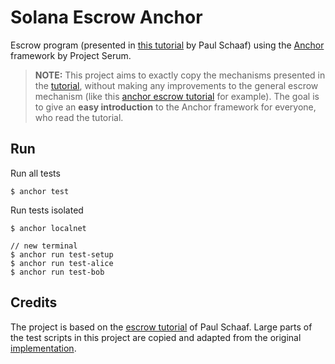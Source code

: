 # Solana Escrow Anchor
Escrow program (presented in [this tutorial](https://paulx.dev/blog/2021/01/14/programming-on-solana-an-introduction/) by Paul Schaaf) using the [Anchor](https://github.com/project-serum/anchor) framework by Project Serum.

> **NOTE:** This project aims to exactly copy the mechanisms presented in the [tutorial](https://paulx.dev/blog/2021/01/14/programming-on-solana-an-introduction/), without making any improvements to the general escrow mechanism (like this [anchor escrow tutorial](https://hackmd.io/@ironaddicteddog/solana-anchor-escrow) for example). The goal is to give an **easy introduction** to the Anchor framework for everyone, who read the tutorial.

## Run

Run all tests
```console
$ anchor test
```

Run tests isolated
```console
$ anchor localnet

// new terminal
$ anchor run test-setup
$ anchor run test-alice
$ anchor run test-bob
```

## Credits

The project is based on the [escrow tutorial](https://paulx.dev/blog/2021/01/14/programming-on-solana-an-introduction/) of Paul Schaaf.
Large parts of the test scripts in this project are copied and adapted from the original [implementation](https://github.com/paul-schaaf/solana-escrow).
